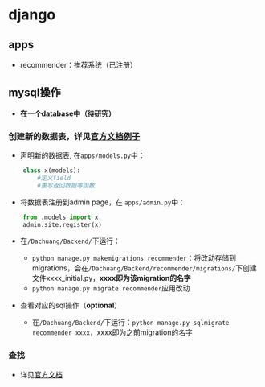 # django
## apps
- recommender：推荐系统（已注册）

## mysql操作

- **在一个database中（待研究）**

### 创建新的数据表，详见[官方文档例子](https://docs.djangoproject.com/en/3.1/intro/tutorial02/#activating-models)
- 声明新的数据表,
在```apps/models.py```中：
```python
    class x(models):
        #定义field
        #重写返回数据等函数
```
- 将数据表注册到admin page，在
```apps/admin.py```中：
```python
    from .models import x
    admin.site.register(x)
```

- 在```/Dachuang/Backend/```下运行：
    - ```python manage.py makemigrations recommender```：将改动存储到migrations，会在```/Dachuang/Backend/recommender/migrations/```下创建文件xxxx_initial.py，**xxxx即为该migration的名字**
    - ```python manage.py migrate recommender```应用改动

- 查看对应的sql操作（**optional**）
  - 在```/Dachuang/Backend/```下运行：```python manage.py sqlmigrate recommender xxxx```，xxxx即为之前migration的名字

### 查找
- 详见[官方文档](https://docs.djangoproject.com/en/3.1/intro/tutorial02/#activating-models)
